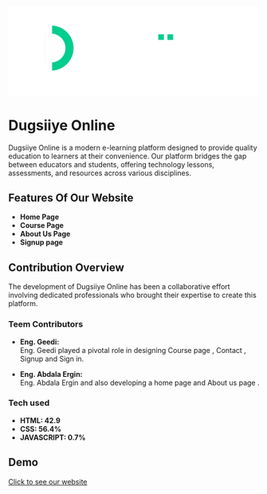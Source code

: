 
![alt text](resources/white_green.png)


# Dugsiiye Online

Dugsiiye Online is a modern e-learning platform designed to provide quality education to learners at their convenience. Our platform bridges the gap between educators and students, offering technology lessons, assessments, and resources across various disciplines.

## Features Of Our Website
- **Home Page**
- **Course Page**
- **About Us Page**
- **Signup page**

## Contribution Overview

The development of Dugsiiye Online has been a collaborative effort involving dedicated professionals who brought their expertise to create this platform.

### Teem Contributors
- **Eng. Geedi:**  
  Eng. Geedi played a pivotal role in designing Course page , Contact , Signup and Sign in.

- **Eng. Abdala Ergin:**  
  Eng. Abdala Ergin and also developing a home page and About us page .


### Tech used

- **HTML: 42.9**
-  **CSS: 56.4%**  
-   **JAVASCRIPT: 0.7%**
  
## **Demo**

[Click to see our website](https://dugsiiye-clone.vercel.app/)
